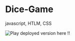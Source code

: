 # Dice-Game
javascript, HTLM, CSS



![Play deployed version here !!](https://dice-game-lydia.netlify.com/)

